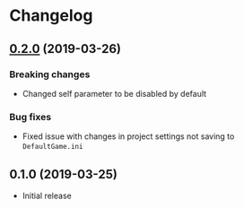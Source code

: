 # Changelog

## [0.2.0](https://github.com/mihe/tsu/compare/v0.1.0...v0.2.0) (2019-03-26)

### Breaking changes

- Changed self parameter to be disabled by default

### Bug fixes

- Fixed issue with changes in project settings not saving to `DefaultGame.ini`

## 0.1.0 (2019-03-25)

- Initial release
